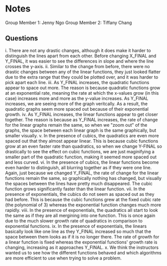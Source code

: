 # Notes

Group Member 1: Jenny Ngo
Group Member 2: Tiffany Chang

## Questions
   i. There are not any drastic changes, although it does make it harder to
    distinguish the lines apart from each other. Before changing X_FINAL and Y_FINAL,
    it was easier to see the differences in slope and where the line crosses the y-axis.
  ii. Similar to the change from before, there were no drastic changes between any of the
    linear functions, they just looked flatter due to the extra range that they could be
    plotted over, and it was harder to pick apart each line.
 iii. As Y_FINAL increases, the quadratic functions appear to space out more. The reason is because quadratic functions grow at an exponential rate, meaning the rate at which the x-values grow (in this case) increases more and more as the y-value increases. As Y_FINAL increases, we are seeing more of the graph veritcally. As a result, the quadratic graphs seem more spaced out because of their exponential growth.
  iv. As Y_FINAL increases, the linear functions appear to get closer together. The reason is because as Y_FINAL increases, the rate of change for the linear graphs remain the same, so when we "zoom out" of the graphs, the space between each linear graph is the same graphically, but smaller visually.
   v. In the presence of cubics, the quadratics are even more spaced out that they almost appear linear. This is because cubic functions grow at an even faster rate than quadratics, so when we change
    Y-FINAL so drastically to see the effect on cubic functions, we are just maginifying a smaller part of the quadratic function, making it seemed more spaced out and less curved.
  vi. In the presence of cubics, the linear functions become even harder to distinguish, all blurring together as if they were one line. Again, just because we changed Y_FINAL, the rate of change
    for the linear functions remain the same, so graphically nothing has changed, but visually the spaces between the lines have pretty much disappeared. The cubic function grows significantly faster
    than the linear function.
 vii. In the presence of exponentials, the cubics do not seem as spaced out as they had before. This
    is because the cubic functions grew at the fixed cubic rate (the polynomial of 3) whereas
    the exponential function changes much more rapidly.
viii. In the presence of exponentials, the quadratics all start to look the same as if they are all
    mergining into one function. This is once again due to the much slower growth rate of quadratics
    in comparison to exponential functions.
  ix. In the presence of exponentials, the linears basically look like one line as they Y_FINAL increased so much
    that the space between them looks as if it is no longer there. The rate of growth for a linear function
    is fixed whereas the exponential functions' growth rate  is changing, increasing as it approaches Y_FINAL.
   x. We think the instructors wanted us to see how the different functions behaved and which algorithms
    are more efficient to use when trying to solve a problem.